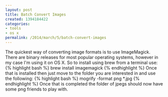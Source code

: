 ```yaml
---
layout: post
title: Batch Convert Images
created: 1394184422
categories:
- tools
- os x
permalink: /2014/march/5/batch-convert-images
---
```

The quickest way of converting image formats is to use ImageMagick. There are binary releases for most popular operating systems, however in my case I'm using it on OS X. So to install using brew from a terminal use:
{% highlight bash %}
brew install imagemagick
{% endhighlight %}
Once that is installed then just move to the folder you are interested in and use the following:
{% highlight bash %}
mogrify -format png *.jpg
{% endhighlight %}
Once that is completed the folder of jpegs should now have some png friends to play with.
